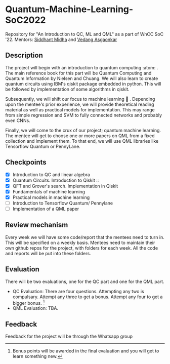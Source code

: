 # Quantum-Machine-Learning-SoC2022
Repository for "An Introduction to QC, ML and QML" as a part of WnCC SoC '22. Mentors: [Siddhant Midha](https://github.com/siddhant-midha) and [Vedang Asgaonkar](github.com/VedangAsgaonkar)

## Description
The project will begin with an introduction to quantum computing :atom: . The main reference book for this part will be Quantum Computing and Quantum Information by Nielsen and Chuang. We will also learn to create quantum circuits using IBM's qiskit package embedded in python. This will be followed by implementation
of some algorithms in qiskit.

Subsequently, we will shift our focus to machine learning 🧠 . Depending upon the mentee's prior experience, we will provide theoretical reading material as well as practical models for implementation. This may range from simple regression and SVM to fully connected networks and probably even CNNs.

Finally, we will come to the crux of our project; quantum machine learning. The mentee will get to choose one or more papers on QML from a fixed collection and implement them. To that end, we will use QML libraries like Tensorflow Quantum or PennyLane.

## Checkpoints
- [x] Introduction to QC and linear algebra
- [x] Quantum Circuits. Introduction to Qiskit ::
- [x] QFT and Grover's search. Implementation in Qiskit
- [x] Fundamentals of machine learning
- [x] Practical models in machine learning
- [ ] Introduction to Tensorflow Quantum/ Pennylane
- [ ] Implementation of a QML paper

## Review mechanism
Every week we will have some code/report that the mentees need to turn in. This will be specified on a weekly basis. Mentees need to maintain their own github repos for the project, with folders for each week. All the code and reports will be put into these folders.

## Evaluation
There will be two evaluations, one for the QC part and one for the QML part. 
* QC Evaluation: There are four questions. Attempting any two is compulsary. Attempt any three to get a bonus. Attempt any four to get a bigger bonus. [^1]
* QML Evaluation: TBA.
## Feedback
Feedback for the project will be through the Whatsapp group



[^1]: Bonus points will be awarded in the final evaluation and you will get to learn something new.

